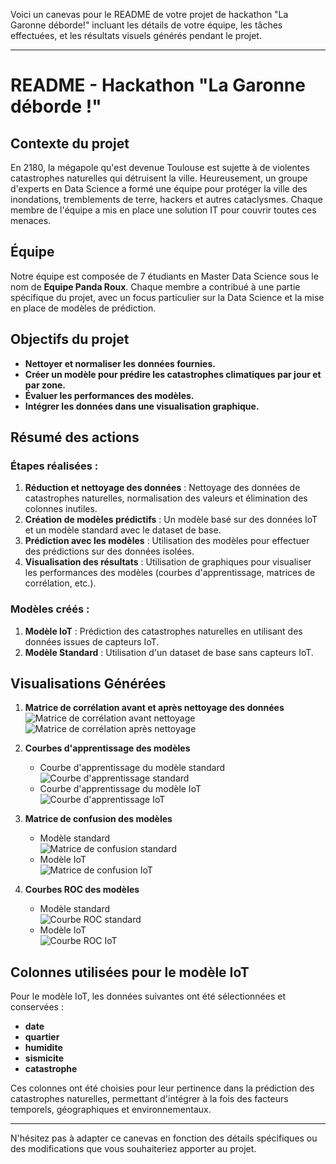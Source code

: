 Voici un canevas pour le README de votre projet de hackathon "La Garonne déborde!" incluant les détails de votre équipe, les tâches effectuées, et les résultats visuels générés pendant le projet. 

---

# README - Hackathon "La Garonne déborde !"

## Contexte du projet

En 2180, la mégapole qu'est devenue Toulouse est sujette à de violentes catastrophes naturelles qui détruisent la ville. Heureusement, un groupe d'experts en Data Science a formé une équipe pour protéger la ville des inondations, tremblements de terre, hackers et autres cataclysmes. Chaque membre de l'équipe a mis en place une solution IT pour couvrir toutes ces menaces.

## Équipe

Notre équipe est composée de 7 étudiants en Master Data Science sous le nom de **Equipe Panda Roux**. Chaque membre a contribué à une partie spécifique du projet, avec un focus particulier sur la Data Science et la mise en place de modèles de prédiction.

## Objectifs du projet

- **Nettoyer et normaliser les données fournies.**
- **Créer un modèle pour prédire les catastrophes climatiques par jour et par zone.**
- **Évaluer les performances des modèles.**
- **Intégrer les données dans une visualisation graphique.**

## Résumé des actions

### Étapes réalisées :
1. **Réduction et nettoyage des données** : Nettoyage des données de catastrophes naturelles, normalisation des valeurs et élimination des colonnes inutiles.
2. **Création de modèles prédictifs** : Un modèle basé sur des données IoT et un modèle standard avec le dataset de base.
3. **Prédiction avec les modèles** : Utilisation des modèles pour effectuer des prédictions sur des données isolées.
4. **Visualisation des résultats** : Utilisation de graphiques pour visualiser les performances des modèles (courbes d'apprentissage, matrices de corrélation, etc.).

### Modèles créés :
1. **Modèle IoT** : Prédiction des catastrophes naturelles en utilisant des données issues de capteurs IoT.
2. **Modèle Standard** : Utilisation d'un dataset de base sans capteurs IoT.

## Visualisations Générées

1. **Matrice de corrélation avant et après nettoyage des données**  
   ![Matrice de corrélation avant nettoyage](docs/visu_corr_before.png)  
   ![Matrice de corrélation après nettoyage](docs/visu_corr_after.png)

2. **Courbes d'apprentissage des modèles**  
   - Courbe d'apprentissage du modèle standard  
     ![Courbe d'apprentissage standard](docs/learning_curve.png)
   - Courbe d'apprentissage du modèle IoT  
     ![Courbe d'apprentissage IoT](docs/learning_curve_iot.png)

3. **Matrice de confusion des modèles**  
   - Modèle standard  
     ![Matrice de confusion standard](docs/output_matrice_conf.png)
   - Modèle IoT  
     ![Matrice de confusion IoT](docs/output_matrice_conf_iot.png)

4. **Courbes ROC des modèles**  
   - Modèle standard  
     ![Courbe ROC standard](docs/output_roc_curve.png)
   - Modèle IoT  
     ![Courbe ROC IoT](docs/output_roc_curve_iot.png)

## Colonnes utilisées pour le modèle IoT

Pour le modèle IoT, les données suivantes ont été sélectionnées et conservées :

- **date**
- **quartier**
- **humidite**
- **sismicite**
- **catastrophe**

Ces colonnes ont été choisies pour leur pertinence dans la prédiction des catastrophes naturelles, permettant d'intégrer à la fois des facteurs temporels, géographiques et environnementaux.

---

N'hésitez pas à adapter ce canevas en fonction des détails spécifiques ou des modifications que vous souhaiteriez apporter au projet.